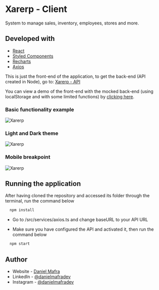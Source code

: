 # Xarerp - Client

System to manage sales, inventory, employees, stores and more.

## Developed with

* [React](https://reactjs.org/)
* [Styled Components](https://styled-components.com/)
* [Recharts](https://recharts.org/en-US/)
* [Axios](https://axios-http.com/)

This is just the front-end of the application, to get the back-end (API created in Node), go to: [Xarerp - API](https://github.com/DanielMafra/xarerp-api)

You can view a demo of the front-end with the mocked back-end (using localStorage and with some limited functions) by [clicking here](https://danielmafra.github.io/xarerp/).

### Basic functionality example

![Xarerp](https://i.imgur.com/qvl8FZG.gif)

### Light and Dark theme

![Xarerp](https://i.imgur.com/5E34E2J.gif)

### Mobile breakpoint

![Xarerp](https://i.imgur.com/hdgFLyS.gif)

## Running the application

After having cloned the repository and accessed its folder through the terminal, run the command below

```bash
  npm install
```

* Go to /src/services/axios.ts and change baseURL to your API URL

* Make sure you have configured the API and activated it, then run the command below

```bash
  npm start
```

## Author

- Website - [Daniel Mafra](https://danielmafra.github.io)
- LinkedIn - [@danielmafradev](https://linkedin.com/in/danielmafradev)
- Instagram - [@danielmafradev](https://instagram.com/danielmafradev)
